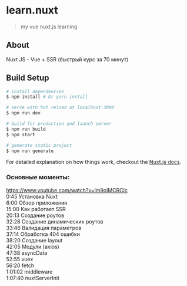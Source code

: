 # learn.nuxt

> my vue nuxt.js learning

## About
Nuxt JS - Vue + SSR (быстрый курс за 70 минут)  


## Build Setup

``` bash
# install dependencies
$ npm install # Or yarn install

# serve with hot reload at localhost:3000
$ npm run dev

# build for production and launch server
$ npm run build
$ npm start

# generate static project
$ npm run generate
```

For detailed explanation on how things work, checkout the [Nuxt.js docs](https://github.com/nuxt/nuxt.js).

### Основные моменты:
https://www.youtube.com/watch?v=lm9olMCRCIc  
0:45 Установка Nuxt  
6:00 Обзор приложения  
15:00 Как работает SSR  
20:13 Создание роутов  
32:28 Создание динамических роутов  
33:46 Валидация параметров  
37:14 Обработка 404 ошибки  
38:20 Создание layout  
42:05 Модули (axios)  
47:38 asyncData  
52:55 vuex  
56:20 fetch  
1:01:02 middleware  
1:07:40 nuxtServerInit  
